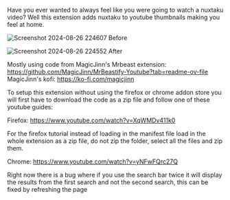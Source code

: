 Have you ever wanted to always feel like you were going to watch a nuxtaku video? Well this extension adds nuxtaku to youtube thumbnails making you feel at home.

![Screenshot 2024-08-26 224607](https://github.com/user-attachments/assets/db9224d3-fe89-4aca-b1fc-6ad4e3d402e5) Before

![Screenshot 2024-08-26 224552](https://github.com/user-attachments/assets/8f4adb15-a0e0-404b-a476-fccd4c05be0c) After


Mostly using code from MagicJinn's Mrbeast extension: https://github.com/MagicJinn/MrBeastify-Youtube?tab=readme-ov-file
MagicJinn's kofi: https://ko-fi.com/magicjinn


To setup this extension without using the firefox or chrome addon store you will first have to download the code as a zip file and follow one of these youtube guides:

Firefox: https://www.youtube.com/watch?v=XqWMDv411k0

For the firefox tutorial instead of loading in the manifest file load in the whole extension as a zip file, do not zip the folder, select all the files and zip them.


Chrome: https://www.youtube.com/watch?v=yNFwFQrc27Q

Right now there is a bug where if you use the search bar twice it will display the results from the first search and not the second search, this can be fixed by refreshing the page 
